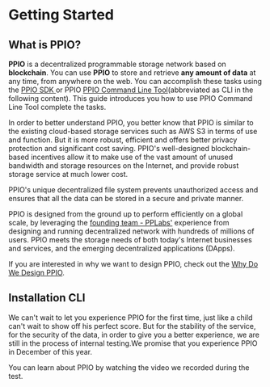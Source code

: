 # Getting Started

## What is PPIO?
**PPIO** is a decentralized programmable storage network based on **blockchain**. You can use **PPIO** to store and retrieve **any amount of data** at any time, from anywhere on the web. You can accomplish these tasks using the [PPIO SDK <badge text="todo" type="warn" vertical="" />](./PPIO_SDK.md) or PPIO [PPIO Command Line Tool](../cli/)(abbreviated as CLI in the following content). This guide introduces you how to use PPIO Command Line Tool complete the tasks.

In order to better understand PPIO, you better know that PPIO is similar to the existing cloud-based storage services such as AWS S3 in terms of use and function. But it is more robust, efficient and offers better privacy protection and significant cost saving. PPIO's well-designed blockchain-based incentives allow it to make use of the vast amount of unused bandwidth and storage resources on the Internet, and provide robust storage service at much lower cost.

PPIO's unique decentralized file system prevents unauthorized access and ensures that all the data can be stored in a secure and private manner.

PPIO is designed from the ground up to perform efficiently on a global scale, by leveraging the [founding team - PPLabs'](./others/About_PPLabs.md) experience from designing and running decentralized network with hundreds of millions of users. PPIO meets the storage needs of both today's Internet businesses and services, and the emerging decentralized applications (DApps).

If you are interested in why we want to design PPIO, check out the [Why Do We Design PPIO](./others/Why_Do_Want_To_Design_PPIO.md).

## Installation CLI
We can't wait to let you experience PPIO for the first time, just like a child can't wait to show off his perfect score. But for the stability of the service, for the security of the data, in order to give you a better experience, we are still in the process of internal testing.We promise that you experience PPIO in December of this year.

You can learn about PPIO by watching the video we recorded during the test.
